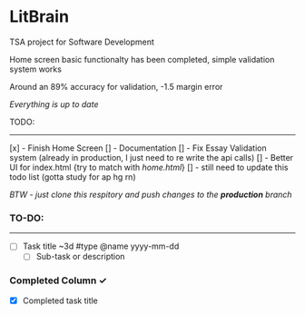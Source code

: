 # LitBrain
TSA project for Software Development


Home screen basic functionalty has been completed, simple validation system works

Around an 89% accuracy for validation, -1.5 margin error

*Everything is up to date* 

TODO: 
_____

[x] - Finish Home Screen
[] - Documentation
[] - Fix Essay Validation system (already in production, I just need to re write the api calls)
[] - Better UI for index.html {try to match with *home.html*}
[] - still need to update this todo list (gotta study for ap hg rn)

*BTW - just clone this respitory and push changes to the **production** branch*



### TO-DO:
_____________
- [ ] Task title ~3d #type @name yyyy-mm-dd  
  - [ ] Sub-task or description  

### Completed Column ✓
- [x] Completed task title  
